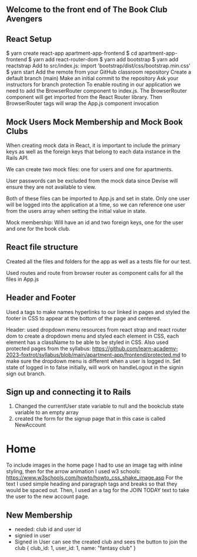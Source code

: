 ## Welcome to the front end of The Book Club Avengers

## React Setup 
$ yarn create react-app apartment-app-frontend
$ cd apartment-app-frontend
$ yarn add react-router-dom
$ yarn add bootstrap
$ yarn add reactstrap
Add to src/index.js: import 'bootstrap/dist/css/bootstrap.min.css'
$ yarn start
Add the remote from your GitHub classroom repository
Create a default branch (main)
Make an initial commit to the repository
Ask your instructors for branch protection
To enable routing in our application we need to add the BrowserRouter component to index.js. The BrowserRouter component will get imported from the React Router library. Then BrowserRouter tags will wrap the App.js component invocation

## Mock Users Mock Membership and Mock Book Clubs 
When creating mock data in React, it is important to include the primary keys as well as the foreign keys that belong to each data instance in the Rails API.

We can create two mock files: one for users and one for apartments.

User passwords can be excluded from the mock data since Devise will ensure they are not available to view.

Both of these files can be imported to App.js and set in state. Only one user will be logged into the application at a time, so we can reference one user from the users array when setting the initial value in state.

Mock membership: Will have an id and two foreign keys, one for the user and one for the book club. 

## React file structure
Created all the files and folders for the app as well as a tests file for our test. 

Used routes and route from browser router as component calls for all the files in App.js 

## Header and Footer 

Used a tags to make names hyperlinks to our linked in pages and styled the footer in CSS to appear at the bottom of the page and centered. 

Header: used dropdown menu resources from react strap and react router dom to create a dropdown menu and styled each element in CSS, each element has a className to be able to be styled in CSS. Also used protected pages from the syllabus: https://github.com/learn-academy-2023-foxtrot/syllabus/blob/main/apartment-app/frontend/protected.md
to make sure the dropdown menu is different when a user is logged in. Set state of logged in to false initially, will work on handleLogout in the signin sign out branch. 


## Sign up and connecting it to Rails

1. Changed the currentUser state variable to null and the bookclub state variable to an empty array 
2. created the form for the signup page that in this case is called NewAccount

# Home
To include images in the home page I had to use an image tag with inline styling, then for the arrow animation I used w3 schools: 
https://www.w3schools.com/howto/howto_css_shake_image.asp
For the text I used simple heading and paragraph tags and breaks so that they would be spaced out. Then, I used an a tag for the JOIN TODAY text to take the user to the new account page. 


## New Membership

- needed: club id and user id 
- signied in user 
- Signed in User can see the created club and sees the button to join the club
    {
        club_id: 1,
        user_id: 1,
        name: "fantasy club"
    }



